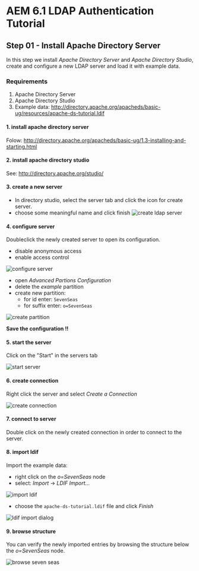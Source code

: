 AEM 6.1 LDAP Authentication Tutorial
====================================

Step 01 - Install Apache Directory Server
-----------------------------------------

In this step we install _Apache Directory Server_ and _Apache Directory Studio_, create and configure a new LDAP server and load it with example data.

### Requirements
1. Apache Directory Server
2. Apache Directory Studio
2. Example data: http://directory.apache.org/apacheds/basic-ug/resources/apache-ds-tutorial.ldif

#### 1. install apache directory server
Folow: http://directory.apache.org/apacheds/basic-ug/1.3-installing-and-starting.html

#### 2. install apache directory studio
See: http://directory.apache.org/studio/

#### 3. create a new server
- In directory studio, select the server tab and click the icon for create server.
- choose some meaningful name and click finish
![create ldap server](images/ldap-00-create-server.png)

#### 4. configure server
Doubleclick the newly created server to open its configuration.

- disable anonymous access
- enable access control

![configure server](images/ldap-01-configure-server.png)

- open _Advanced Partions Configuration_
- delete the _example_ partition
- create new partition:
    - for id enter: `SevenSeas`
    - for suffix enter: `o=SevenSeas`

![create partition](images/ldap-02-create-partition.png)

**Save the configuration !!**

#### 5. start the server
Click on the "Start" in the servers tab

![start server](images/ldap-03-start-server.png)

#### 6. create connection
Right click the server and select _Create a Connection_

![create connection](images/ldap-04-create-connection.png)

#### 7. connect to server
Double click on the newly created connection in order to connect to the server.

#### 8. import ldif
Import the example data:

- right click on the _o=SevenSeas_ node
- select: _Import_ -> _LDIF Import..._

![import ldif](images/ldap-05-import-ldiff.png)

- choose the `apache-ds-tutorial.ldif` file and click _Finish_

![ldif import dialog](images/ldap-06-select-ldiff.png)

#### 9. browse structure
You can verify the newly imported entries by browsing the structure below the  _o=SevenSeas_ node.

![browse seven seas](images/ldap-07-browse-structure.png)

